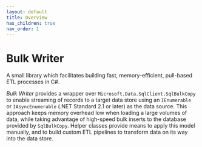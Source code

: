 ```yaml
---
layout: default
title: Overview
has_children: true
nav_order: 1
---
```

# Bulk Writer

A small library which facilitates building fast, memory-efficient, pull-based ETL processes in C#.

*Bulk Writer* provides a wrapper over `Microsoft.Data.SqlClient.SqlBulkCopy` to enable streaming of records to a target data store using an `IEnumerable` or `IAsyncEnumerable` (.NET Standard 2.1 or later) as the data source. This approach keeps memory overhead low when loading a large volumes of data, while taking advantage of high-speed bulk inserts to the database provided by `SqlBulkCopy`. Helper classes provide means to apply this model manually, and to build custom ETL pipelines to transform data on its way into the data store.
